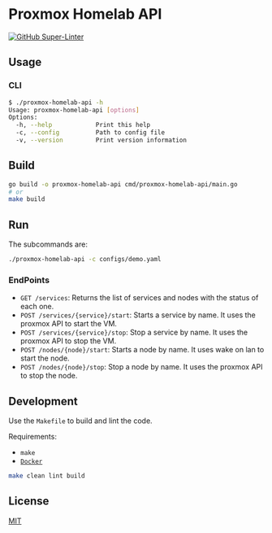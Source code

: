 # Proxmox Homelab API

[![GitHub Super-Linter](https://github.com/angelbarrera92/proxmox-homelab-api/workflows/Lint%20Code%20Base/badge.svg)](https://github.com/marketplace/actions/super-linter)

## Usage

### CLI

```bash
$ ./proxmox-homelab-api -h
Usage: proxmox-homelab-api [options]
Options:
  -h, --help            Print this help
  -c, --config          Path to config file
  -v, --version         Print version information
```

## Build

```bash
go build -o proxmox-homelab-api cmd/proxmox-homelab-api/main.go
# or
make build
```

## Run

The subcommands are:

```bash
./proxmox-homelab-api -c configs/demo.yaml
```

### EndPoints

- `GET /services`: Returns the list of services and nodes with the status of each one.
- `POST /services/{service}/start`: Starts a service by name. It uses the proxmox API to start the VM.
- `POST /services/{service}/stop`: Stop a service by name. It uses the proxmox API to stop the VM.
- `POST /nodes/{node}/start`: Starts a node by name. It uses wake on lan to start the node.
- `POST /nodes/{node}/stop`: Stop a node by name. It uses the proxmox API to stop the node.

## Development

Use the `Makefile` to build and lint the code.

Requirements:

- `make`
- [`Docker`](https://docs.docker.com/get-docker/)

```bash
make clean lint build
```

## License

[MIT](LICENSE)
